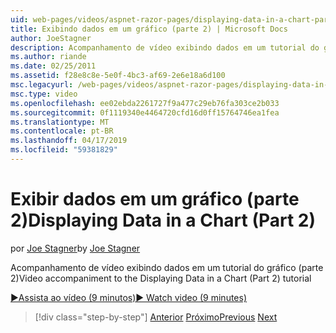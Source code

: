 ```yaml
---
uid: web-pages/videos/aspnet-razor-pages/displaying-data-in-a-chart-part-2
title: Exibindo dados em um gráfico (parte 2) | Microsoft Docs
author: JoeStagner
description: Acompanhamento de vídeo exibindo dados em um tutorial do gráfico (parte 2)
ms.author: riande
ms.date: 02/25/2011
ms.assetid: f28e8c8e-5e0f-4bc3-af69-2e6e18a6d100
msc.legacyurl: /web-pages/videos/aspnet-razor-pages/displaying-data-in-a-chart-part-2
msc.type: video
ms.openlocfilehash: ee02ebda2261727f9a477c29eb76fa303ce2b033
ms.sourcegitcommit: 0f1119340e4464720cfd16d0ff15764746ea1fea
ms.translationtype: MT
ms.contentlocale: pt-BR
ms.lasthandoff: 04/17/2019
ms.locfileid: "59381829"
---
```

# <a name="displaying-data-in-a-chart-part-2"></a><span data-ttu-id="e4e7c-103">Exibir dados em um gráfico (parte 2)</span><span class="sxs-lookup"><span data-stu-id="e4e7c-103">Displaying Data in a Chart (Part 2)</span></span>

<span data-ttu-id="e4e7c-104">por [Joe Stagner](https://github.com/JoeStagner)</span><span class="sxs-lookup"><span data-stu-id="e4e7c-104">by [Joe Stagner](https://github.com/JoeStagner)</span></span>

<span data-ttu-id="e4e7c-105">Acompanhamento de vídeo exibindo dados em um tutorial do gráfico (parte 2)</span><span class="sxs-lookup"><span data-stu-id="e4e7c-105">Video accompaniment to the Displaying Data in a Chart (Part 2) tutorial</span></span>

[<span data-ttu-id="e4e7c-106">&#9654;Assista ao vídeo (9 minutos)</span><span class="sxs-lookup"><span data-stu-id="e4e7c-106">&#9654; Watch video (9 minutes)</span></span>](https://channel9.msdn.com/Blogs/ASP-NET-Site-Videos/displaying-data-in-a-chart-part-2)

> [!div class="step-by-step"]
> <span data-ttu-id="e4e7c-107">[Anterior](displaying-data-in-a-chart-part-1.md)
> [Próximo](working-with-files.md)</span><span class="sxs-lookup"><span data-stu-id="e4e7c-107">[Previous](displaying-data-in-a-chart-part-1.md)
[Next](working-with-files.md)</span></span>
